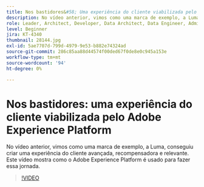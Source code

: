 ```yaml
---
title: Nos bastidores&#58; Uma experiência do cliente viabilizada pelo Adobe Experience Platform
description: No vídeo anterior, vimos como uma marca de exemplo, a Luma, conseguiu criar uma experiência do cliente avançada, recompensadora e relevante. Este vídeo mostra como o Adobe Experience Platform é usado para fazer essa jornada.
role: Leader, Architect, Developer, Data Architect, Data Engineer, Admin, User
level: Beginner
jira: KT-4340
thumbnail: 28144.jpg
exl-id: 5ae7707d-799d-4979-9e53-b882e74324ad
source-git-commit: 286c85aa88d44574f00ded67f0de8e0c945a153e
workflow-type: tm+mt
source-wordcount: '94'
ht-degree: 0%

---
```


# Nos bastidores: uma experiência do cliente viabilizada pelo Adobe Experience Platform

No vídeo anterior, vimos como uma marca de exemplo, a Luma, conseguiu criar uma experiência do cliente avançada, recompensadora e relevante. Este vídeo mostra como o Adobe Experience Platform é usado para fazer essa jornada.

>[!VIDEO](https://video.tv.adobe.com/v/36313?learn=on&enablevpops&captions=por_br)

